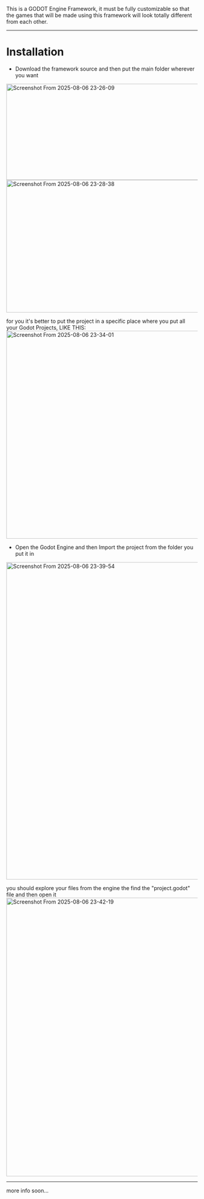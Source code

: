 This is a GODOT Engine Framework, it must be fully customizable so that the games that will be made using this framework will look totally different from each other.
********
# Installation
* Download the framework source and then put the main folder wherever you want

<img width="664" height="253" alt="Screenshot From 2025-08-06 23-26-09" src="https://github.com/user-attachments/assets/ec83714d-bcd3-4f62-af06-57a0528b9d01" />
<img width="664" height="349" alt="Screenshot From 2025-08-06 23-28-38" src="https://github.com/user-attachments/assets/e2582415-8b26-47b2-a675-8acfc7275bea" />


for you it's better to put the project in a specific place where you put all your Godot Projects, LIKE THIS:
<img width="880" height="547" alt="Screenshot From 2025-08-06 23-34-01" src="https://github.com/user-attachments/assets/320c91d0-84e6-4ff0-a0b2-468b0c5df3f5" />

* Open the Godot Engine and then Import the project from the folder you put it in

<img width="1153" height="835" alt="Screenshot From 2025-08-06 23-39-54" src="https://github.com/user-attachments/assets/dbeeb1bc-5fe2-418e-9777-0da9dff750bb" />

you should explore your files from the engine the find the "project.godot" file and then open it
<img width="1042" height="733" alt="Screenshot From 2025-08-06 23-42-19" src="https://github.com/user-attachments/assets/db744e95-4551-4fa1-bc9e-1fa44a8e1c1a" />

******
more info soon...

